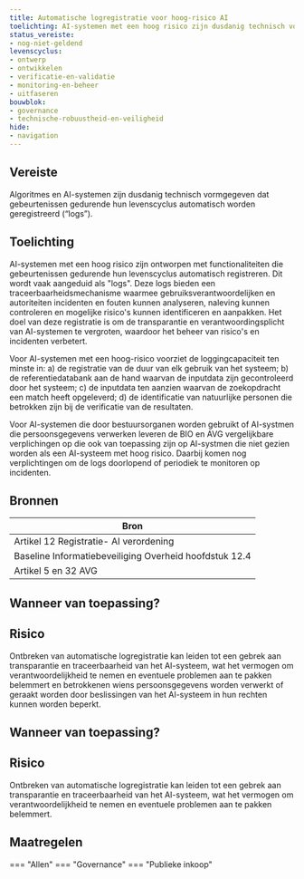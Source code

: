 ```yaml
---
title: Automatische logregistratie voor hoog-risico AI
toelichting: AI-systemen met een hoog risico zijn dusdanig technisch vormgegeven dat gebeurtenissen gedurende hun levenscyclus automatisch worden geregistreerd (“logs”).
status_vereiste:
- nog-niet-geldend
levenscyclus:
- ontwerp
- ontwikkelen
- verificatie-en-validatie
- monitoring-en-beheer
- uitfaseren
bouwblok:
- governance
- technische-robuustheid-en-veiligheid
hide:
- navigation
---
```


<!-- tags -->
## Vereiste

Algoritmes en AI-systemen zijn dusdanig technisch vormgegeven dat gebeurtenissen gedurende hun levenscyclus automatisch worden geregistreerd (“logs”). 


## Toelichting

AI-systemen met een hoog risico zijn ontworpen met functionaliteiten die gebeurtenissen gedurende hun levenscyclus automatisch registreren.
Dit wordt vaak aangeduid als "logs".
Deze logs bieden een traceerbaarheidsmechanisme waarmee gebruiksverantwoordelijken en autoriteiten incidenten en fouten kunnen analyseren, naleving kunnen controleren en mogelijke risico's kunnen identificeren en aanpakken.
Het doel van deze registratie is om de transparantie en verantwoordingsplicht van AI-systemen te vergroten, waardoor het beheer van risico's en incidenten verbetert.

Voor AI-systemen met een hoog-risico voorziet de loggingcapaciteit ten minste in: a) de registratie van de duur van elk gebruik van het systeem; b) de referentiedatabank aan de hand waarvan de inputdata zijn gecontroleerd door het systeem; c) de inputdata ten aanzien waarvan de zoekopdracht een match heeft opgeleverd; d) de identificatie van natuurlijke personen die betrokken zijn bij de verificatie van de resultaten.

Voor AI-systemen die door bestuursorganen worden gebruikt of AI-systmen die persoonsgegevens verwerken leveren de BIO en AVG vergelijkbare verplichingen op die ook van toepassing zijn op AI-systmen die niet gezien worden als een AI-systeem met hoog risico. Daarbij komen nog verplichtingen om de logs doorlopend of periodiek te monitoren op incidenten.

## Bronnen

| Bron                        |
|-----------------------------|
|Artikel 12 Registratie- AI verordening|
|Baseline Informatiebeveiliging Overheid hoofdstuk 12.4|
|Artikel 5 en 32 AVG|

## Wanneer van toepassing?

## Risico

Ontbreken van automatische logregistratie kan leiden tot een gebrek aan transparantie en traceerbaarheid van het AI-systeem, wat het vermogen om verantwoordelijkheid te nemen en eventuele problemen aan te pakken belemmert en betrokkenen wiens persoonsgegevens worden verwerkt of geraakt worden door beslissingen van het AI-systeem in hun rechten kunnen worden beperkt.

## Wanneer van toepassing?


## Risico

Ontbreken van automatische logregistratie kan leiden tot een gebrek aan transparantie en traceerbaarheid van het AI-systeem, wat het vermogen om verantwoordelijkheid te nemen en eventuele problemen aan te pakken belemmert.

## Maatregelen

=== "Allen"
	<!-- list_maatregelen vereiste/automatische_logregistratie -->
=== "Governance"
	<!-- list_maatregelen vereiste/automatische_logregistratie boubwlok/governance -->
=== "Publieke inkoop"
	<!-- list_maatregelen vereiste/automatische_logregistratie bouwblok/publieke-inkoop -->
